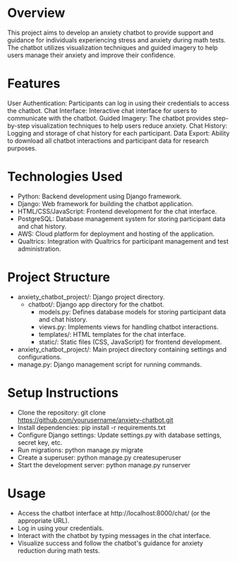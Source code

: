 # Overview
This project aims to develop an anxiety chatbot to provide support and guidance for individuals experiencing stress and anxiety during math tests. The chatbot utilizes visualization techniques and guided imagery to help users manage their anxiety and improve their confidence.

# Features
User Authentication: Participants can log in using their credentials to access the chatbot.
Chat Interface: Interactive chat interface for users to communicate with the chatbot.
Guided Imagery: The chatbot provides step-by-step visualization techniques to help users reduce anxiety.
Chat History: Logging and storage of chat history for each participant.
Data Export: Ability to download all chatbot interactions and participant data for research purposes.
# Technologies Used
* Python: Backend development using Django framework.
* Django: Web framework for building the chatbot application.
* HTML/CSS/JavaScript: Frontend development for the chat interface.
* PostgreSQL: Database management system for storing participant data and chat history.
* AWS: Cloud platform for deployment and hosting of the application.
* Qualtrics: Integration with Qualtrics for participant management and test administration.
# Project Structure
* anxiety_chatbot_project/: Django project directory.
  * chatbot/: Django app directory for the chatbot.
    * models.py: Defines database models for storing participant data and chat history.
    * views.py: Implements views for handling chatbot interactions.
    * templates/: HTML templates for the chat interface.
    * static/: Static files (CSS, JavaScript) for frontend development.
* anxiety_chatbot_project/: Main project directory containing settings and configurations.
* manage.py: Django management script for running commands.

# Setup Instructions

* Clone the repository: git clone https://github.com/yourusername/anxiety-chatbot.git
* Install dependencies: pip install -r requirements.txt
* Configure Django settings: Update settings.py with database settings, secret key, etc.
* Run migrations: python manage.py migrate
* Create a superuser: python manage.py createsuperuser
* Start the development server: python manage.py runserver

# Usage

* Access the chatbot interface at http://localhost:8000/chat/ (or the appropriate URL).
* Log in using your credentials.
* Interact with the chatbot by typing messages in the chat interface.
* Visualize success and follow the chatbot's guidance for anxiety reduction during math tests.
